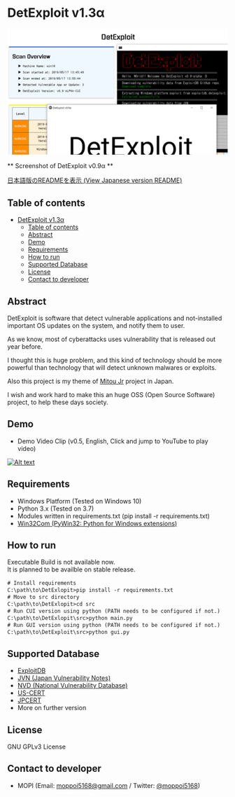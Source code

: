 # DetExploit v1.3α

![ScreenShot1](resources/sshot_v0.9-alpha.png)

** Screenshot of DetExploit v0.9α **

[日本語版のREADMEを表示 (View Japanese version README)](README_JAPANESE.md)

## Table of contents

<!-- TOC -->

- [DetExploit v1.3α](#detexploit-v13α)
    - [Table of contents](#table-of-contents)
    - [Abstract](#abstract)
    - [Demo](#demo)
    - [Requirements](#requirements)
    - [How to run](#how-to-run)
    - [Supported Database](#supported-database)
    - [License](#license)
    - [Contact to developer](#contact-to-developer)

<!-- /TOC -->

## Abstract

DetExploit is software that detect vulnerable applications and not-installed important OS updates on the system, and notify them to user.

As we know, most of cyberattacks uses vulnerability that is released out year before.

I thought this is huge problem, and this kind of technology should be more powerful than technology that will detect unknown malwares or exploits.

Also this project is my theme of [Mitou Jr](https://jr.mitou.org/) project in Japan.

I wish and work hard to make this an huge OSS (Open Source Software) project, to help these days society.

## Demo

+ Demo Video Clip (v0.5, English, Click and jump to YouTube to play video)

[![Alt text](https://img.youtube.com/vi/VBev9dtGtEM/0.jpg)](https://www.youtube.com/watch?v=VBev9dtGtEM)

## Requirements

+ Windows Platform (Tested on Windows 10)
+ Python 3.x (Tested on 3.7)
+ Modules written in requirements.txt (pip install -r requirements.txt)
+ [Win32Com (PyWin32: Python for Windows extensions)](https://github.com/mhammond/pywin32/releases)

## How to run

Executable Build is not available now.  
It is planned to be availble on stable release.

```
# Install requirements
C:\path\to\DetExlopit>pip install -r requirements.txt
# Move to src directory
C:\path\to\DetExlopit>cd src
# Run CUI version using python (PATH needs to be configured if not.)
C:\path\to\DetExlopit\src>python main.py
# Run GUI version using python (PATH needs to be configured if not.)
C:\path\to\DetExploit\src>python gui.py
```

## Supported Database

+ [ExploitDB](https://exploit-db.com/)
+ [JVN (Japan Vulnerability Notes)](https://jvn.jp/)
+ [NVD (National Vulnerability Database)](https://nvd.nist.gov/)
+ [US-CERT](https://www.us-cert.gov/)
+ [JPCERT](https://www.jpcert.or.jp/)
+ More on further version

## License

GNU GPLv3 License

## Contact to developer

+ MOPI (Email: [moppoi5168@gmail.com](mailto:moppoi5168@gmail.com) / Twitter: [@moppoi5168](https://twitter.com/moppoi5168))
